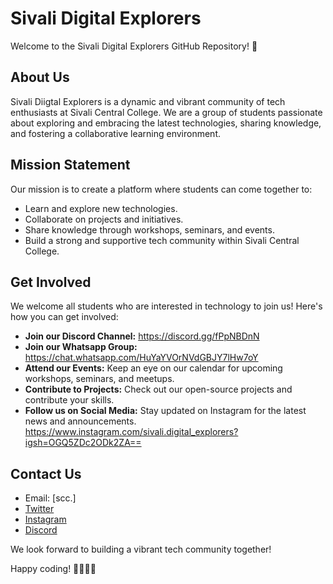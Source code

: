 # Sivali Digital Explorers

Welcome to the Sivali Digital Explorers GitHub Repository! 🚀

## About Us

Sivali Diigtal Explorers is a dynamic and vibrant community of tech enthusiasts at Sivali Central College. We are a group of students passionate about exploring and embracing the latest technologies, sharing knowledge, and fostering a collaborative learning environment.

## Mission Statement

Our mission is to create a platform where students can come together to:

- Learn and explore new technologies.
- Collaborate on projects and initiatives.
- Share knowledge through workshops, seminars, and events.
- Build a strong and supportive tech community within Sivali Central College.

## Get Involved

We welcome all students who are interested in technology to join us! Here's how you can get involved:

- **Join our Discord Channel:** https://discord.gg/fPpNBDnN
- **Join our Whatsapp Group:** https://chat.whatsapp.com/HuYaYVOrNVdGBJY7lHw7oY
- **Attend our Events:** Keep an eye on our calendar for upcoming workshops, seminars, and meetups.
- **Contribute to Projects:** Check out our open-source projects and contribute your skills.
- **Follow us on Social Media:** Stay updated on Instagram for the latest news and announcements. https://www.instagram.com/sivali.digital_explorers?igsh=OGQ5ZDc2ODk2ZA==

## Contact Us

- Email: [scc.]
- [Twitter](https://twitter.com/TechSociety)
- [Instagram](https://www.instagram.com/techsociety/)
- [Discord](https://discord.gg/your-discord-invite)

We look forward to building a vibrant tech community together!

Happy coding! 👩‍💻👨‍💻
